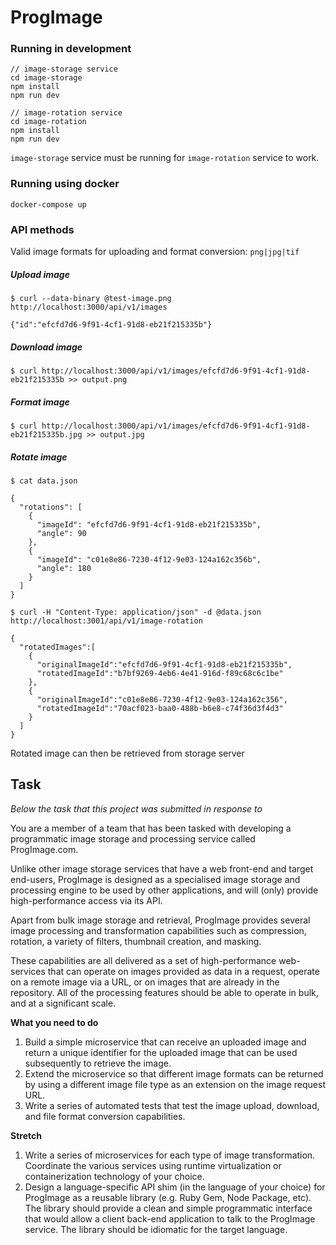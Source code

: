 # ProgImage

### Running in development

```
// image-storage service
cd image-storage
npm install
npm run dev

// image-rotation service
cd image-rotation
npm install
npm run dev
```

`image-storage` service must be running for `image-rotation` service to work. 

### Running using docker

```
docker-compose up
```

### API methods

Valid image formats for uploading and format conversion: `png|jpg|tif`

##### Upload image
```
$ curl --data-binary @test-image.png http://localhost:3000/api/v1/images

{"id":"efcfd7d6-9f91-4cf1-91d8-eb21f215335b"}
```

##### Download image
```
$ curl http://localhost:3000/api/v1/images/efcfd7d6-9f91-4cf1-91d8-eb21f215335b >> output.png
```

##### Format image
```
$ curl http://localhost:3000/api/v1/images/efcfd7d6-9f91-4cf1-91d8-eb21f215335b.jpg >> output.jpg
```

##### Rotate image
```
$ cat data.json

{
  "rotations": [
    {
      "imageId": "efcfd7d6-9f91-4cf1-91d8-eb21f215335b",
      "angle": 90
    },
    {
      "imageId": "c01e8e86-7230-4f12-9e03-124a162c356b",
      "angle": 180 
    }
  ]
}

$ curl -H "Content-Type: application/json" -d @data.json http://localhost:3001/api/v1/image-rotation

{
  "rotatedImages":[
    {
      "originalImageId":"efcfd7d6-9f91-4cf1-91d8-eb21f215335b",
      "rotatedImageId":"b7bf9269-4eb6-4e41-916d-f89c68c6c1be"
    },
    {
      "originalImageId":"c01e8e86-7230-4f12-9e03-124a162c356",
      "rotatedImageId":"70acf023-baa0-488b-b6e8-c74f36d3f4d3"
    }
  ]
}
```

Rotated image can then be retrieved from storage server



## Task

_Below the task that this project was submitted in response to_

You are a member of a team that has been tasked with developing a programmatic image storage and processing service called ProgImage.com.

Unlike other image storage services that have a web front-end and target end-users, ProgImage is designed as a specialised image storage and processing engine to be used by other applications, and will (only) provide high-performance access via its API.

Apart from bulk image storage and retrieval, ProgImage provides several image processing and transformation capabilities such as compression, rotation, a variety of filters, thumbnail creation, and masking.

These capabilities are all delivered as a set of high-performance web-services that can operate on images provided as data in a request, operate on a remote image via a URL, or on images that are already in the repository. All of the processing features should be able to operate in bulk, and at a significant scale.

**What you need to do**

1. Build a simple microservice that can receive an uploaded image and return a unique identifier for the uploaded image that can be used subsequently to retrieve the image.
1. Extend the microservice so that different image formats can be returned by using a different image file type as an extension on the image request URL.
1. Write a series of automated tests that test the image upload, download, and file format conversion capabilities.

**Stretch**

1. Write a series of microservices for each type of image transformation. Coordinate the various services using runtime virtualization or containerization technology of your choice.
1. Design a language-specific API shim (in the language of your choice) for ProgImage as a reusable library (e.g. Ruby Gem, Node Package, etc). The library should provide a clean and simple programmatic interface that would allow a client back-end application to talk to the ProgImage service. The library should be idiomatic for the target language.

